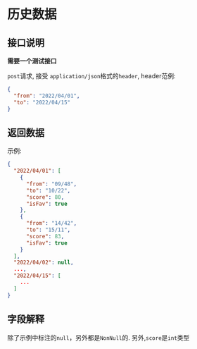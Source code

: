 # 历史数据

## 接口说明

**需要一个测试接口**  

`post`请求, 接受 `application/json`格式的`header`,
header范例:
```json
{
  "from": "2022/04/01",
  "to": "2022/04/15"
}
```

## 返回数据

示例:
```json
{
  "2022/04/01": [
    {
      "from": "09/48",
      "to": "10/22",
      "score": 80,
      "isFav": true
    },
    {
      "from": "14/42",
      "to": "15/11",
      "score": 83,
      "isFav": true
    }
  ],
  "2022/04/02": null,
  ...,
  "2022/04/15": [
    ...
  ]
}
```

## 字段解释

除了示例中标注的`null`，另外都是`NonNull`的. 另外,`score`是`int`类型
